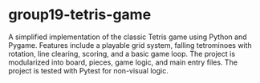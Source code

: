 # group19-tetris-game
A simplified implementation of the classic Tetris game using Python and Pygame. Features include a playable grid system, falling tetrominoes with rotation, line clearing, scoring, and a basic game loop. The project is modularized into board, pieces, game logic, and main entry files. The project is tested with Pytest for non-visual logic.
